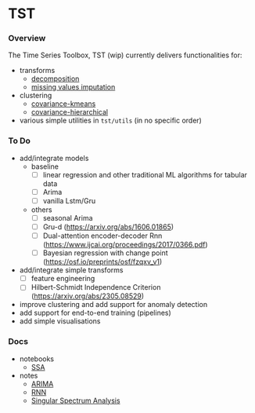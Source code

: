 # TST

### Overview
The Time Series Toolbox, TST (wip) currently delivers functionalities for:
- transforms
   - [decomposition](tst/transform/decompose.py)
   - [missing values imputation](tst/transform/impute.py)
- clustering
   - [covariance-kmeans](tst/cluster/covariance_kmeans.py)
   - [covariance-hierarchical](tst/cluster/covariance_hierarchical.py)
- various simple utilities in `tst/utils` (in no specific order)

### To Do 
- add/integrate models
   - baseline
      - [ ] linear regression and other traditional ML algorithms for tabular data
     -  [ ] Arima
      - [ ] vanilla Lstm/Gru
   - others
      - [ ] seasonal Arima 
      - [ ] Gru-d (https://arxiv.org/abs/1606.01865)
      - [ ] Dual-attention encoder-decoder Rnn (https://www.ijcai.org/proceedings/2017/0366.pdf) 
      - [ ] Bayesian regression with change point (https://osf.io/preprints/osf/fzqxv_v1)
- add/integrate simple transforms
   - [ ] feature engineering
   - [ ] Hilbert-Schmidt Independence Criterion (https://arxiv.org/abs/2305.08529)
- improve clustering and add support for anomaly detection
- add support for end-to-end training (pipelines)
- add simple visualisations

### Docs
- notebooks
   - [SSA](docs/notebooks/ssa.ipynb)
- notes
   - [ARIMA](docs/notes/arima.pdf)
   - [RNN](docs/notes/rnn.pdf)
   - [Singular Spectrum Analysis](docs/notes/ssa.pdf)
